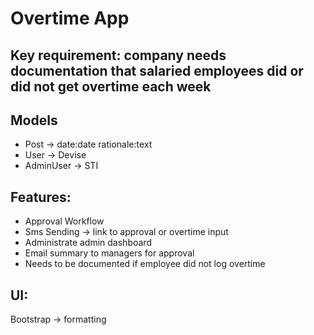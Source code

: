 # Overtime App

## Key requirement: company needs documentation that salaried employees did or did not get overtime each week

## Models
- Post -> date:date rationale:text
- User -> Devise
- AdminUser -> STI

## Features:
- Approval Workflow
- Sms Sending -> link to approval or overtime input
- Administrate admin dashboard
- Email summary to managers for approval
- Needs to be documented if employee did not log overtime

## UI:
Bootstrap -> formatting
